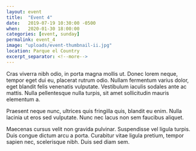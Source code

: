 ```yaml
---
layout: event
title:  "Event 4"
date:   2019-07-19 10:30:00 -0500
when:   2020-01-30 18:00:00
categories: [event, sunday]
permalink: event_4
image: "uploads/event-thumbnail-ii.jpg"
location: Parque el Country
excerpt_separator: <!--more-->
---
```

Cras viverra nibh odio, in porta magna mollis ut. Donec lorem neque, tempor eget dui eu, placerat rutrum odio. Nullam fermentum varius dolor, eget blandit felis venenatis vulputate. Vestibulum iaculis sodales ante ac mattis. Nulla pellentesque nulla turpis, sit amet sollicitudin mauris elementum a.

Praesent neque nunc, ultrices quis fringilla quis, blandit eu enim. Nulla lacinia ut eros sed vulputate. Nunc nec lacus non sem faucibus aliquet.
<!--more-->
Maecenas cursus velit non gravida pulvinar. Suspendisse vel ligula turpis. Duis congue dictum arcu a porta. Curabitur vitae ligula pretium, tempor sapien nec, scelerisque nibh. Duis sed diam sem.